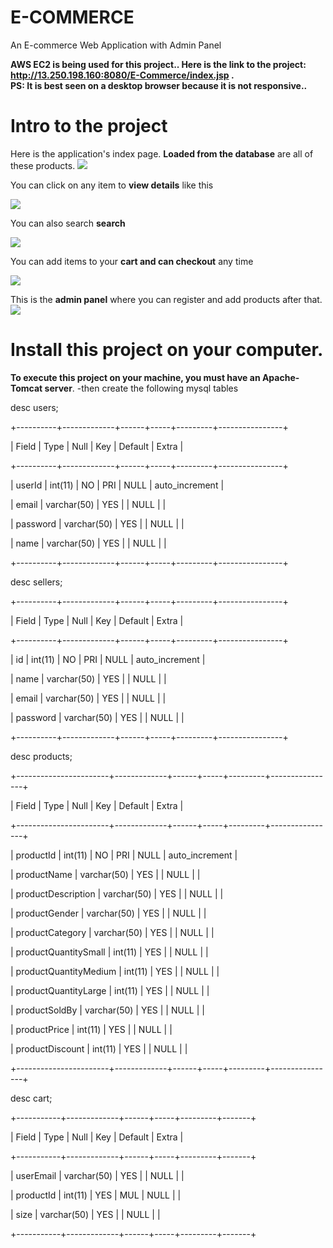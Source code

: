 # E-COMMERCE
An E-commerce Web Application with Admin Panel


**AWS EC2 is being used for this project.. Here is the link to the project: http://13.250.198.160:8080/E-Commerce/index.jsp . <br> PS: It is best seen on a desktop browser because it is not responsive..**

# Intro to the project

Here is the application's index page. **Loaded from the database** are all of these products.
<img src="https://github.com/shivamvk/E-Commerce/blob/master/images/Screenshot%20(8).png">

You can click on any item to **view details** like this

<img src="https://github.com/shivamvk/E-Commerce/blob/master/images/Screenshot%20(9).png">

You can also search **search**

<img src="https://github.com/shivamvk/E-Commerce/blob/master/images/Screenshot%20(10).png">

You can add items to your **cart and can checkout** any time

<img src="https://github.com/shivamvk/E-Commerce/blob/master/images/Screenshot%20(11).png">

This is the **admin panel** where you can register and add products after that.
<img src="https://github.com/shivamvk/E-Commerce/blob/master/images/Screenshot%20(12).png">
          
# Install this project on your computer.

**To execute this project on your machine, you must have an Apache-Tomcat server**.
-then create the following mysql tables


desc users;

+----------+-------------+------+-----+---------+----------------+

| Field    | Type        | Null | Key | Default | Extra          |

+----------+-------------+------+-----+---------+----------------+

| userId   | int(11)     | NO   | PRI | NULL    | auto_increment |

| email    | varchar(50) | YES  |     | NULL    |                |

| password | varchar(50) | YES  |     | NULL    |                |

| name     | varchar(50) | YES  |     | NULL    |                |

+----------+-------------+------+-----+---------+----------------+



desc sellers;

+----------+-------------+------+-----+---------+----------------+

| Field    | Type        | Null | Key | Default | Extra          |

+----------+-------------+------+-----+---------+----------------+

| id       | int(11)     | NO   | PRI | NULL    | auto_increment |

| name     | varchar(50) | YES  |     | NULL    |                |

| email    | varchar(50) | YES  |     | NULL    |                |

| password | varchar(50) | YES  |     | NULL    |                |

+----------+-------------+------+-----+---------+----------------+



desc products;

+-----------------------+-------------+------+-----+---------+----------------+

| Field                 | Type        | Null | Key | Default | Extra          |

+-----------------------+-------------+------+-----+---------+----------------+

| productId             | int(11)     | NO   | PRI | NULL    | auto_increment |

| productName           | varchar(50) | YES  |     | NULL    |                |

| productDescription    | varchar(50) | YES  |     | NULL    |                |

| productGender         | varchar(50) | YES  |     | NULL    |                |

| productCategory       | varchar(50) | YES  |     | NULL    |                |

| productQuantitySmall  | int(11)     | YES  |     | NULL    |                |

| productQuantityMedium | int(11)     | YES  |     | NULL    |                |

| productQuantityLarge  | int(11)     | YES  |     | NULL    |                |

| productSoldBy         | varchar(50) | YES  |     | NULL    |                |

| productPrice          | int(11)     | YES  |     | NULL    |                |

| productDiscount       | int(11)     | YES  |     | NULL    |                |

+-----------------------+-------------+------+-----+---------+----------------+



desc cart;

+-----------+-------------+------+-----+---------+-------+

| Field     | Type        | Null | Key | Default | Extra |

+-----------+-------------+------+-----+---------+-------+

| userEmail | varchar(50) | YES  |     | NULL    |       |

| productId | int(11)     | YES  | MUL | NULL    |       |

| size      | varchar(50) | YES  |     | NULL    |       |

+-----------+-------------+------+-----+---------+-------+
